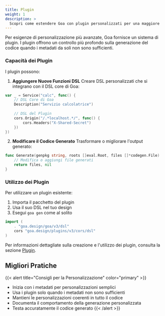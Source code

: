```yaml
---
title: Plugin
weight: 1
description: >
  Scopri come estendere Goa con plugin personalizzati per una maggiore flessibilità e controllo sulla generazione del codice.
---
```


Per esigenze di personalizzazione più avanzate, Goa fornisce un sistema di plugin. I plugin offrono un controllo più profondo sulla generazione del codice quando i metadati da soli non sono sufficienti.

### Capacità dei Plugin

I plugin possono:

1. **Aggiungere Nuove Funzioni DSL**
   Creare DSL personalizzati che si integrano con il DSL core di Goa:

```go
var _ = Service("calc", func() {
    // DSL Core di Goa
    Description("Servizio calcolatrice")
    
    // DSL del Plugin
    cors.Origin("/.*localhost.*/", func() {
        cors.Headers("X-Shared-Secret")
    })
})
```

2. **Modificare il Codice Generato**
   Trasformare o migliorare l'output generato:

```go
func Generate(genpkg string, roots []eval.Root, files []*codegen.File) ([]*codegen.File, error) {
    // Modifica o aggiungi file generati
    return files, nil
}
```

### Utilizzo dei Plugin

Per utilizzare un plugin esistente:
1. Importa il pacchetto del plugin
2. Usa il suo DSL nel tuo design
3. Esegui `goa gen` come al solito

```go
import (
    . "goa.design/goa/v3/dsl"
    cors "goa.design/plugins/v3/cors/dsl"
)
```

Per informazioni dettagliate sulla creazione e l'utilizzo dei plugin, consulta la sezione [Plugin](/6-advanced/plugins).

## Migliori Pratiche

{{< alert title="Consigli per la Personalizzazione" color="primary" >}}
- Inizia con i metadati per personalizzazioni semplici
- Usa i plugin solo quando i metadati non sono sufficienti
- Mantieni le personalizzazioni coerenti in tutto il codice
- Documenta il comportamento della generazione personalizzata
- Testa accuratamente il codice generato
{{< /alert >}} 